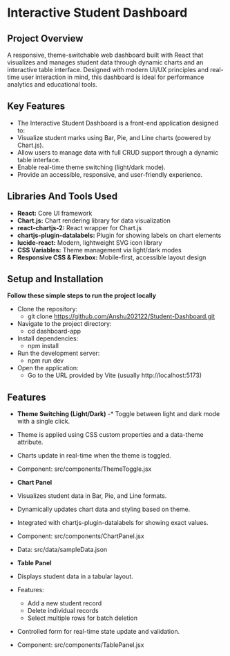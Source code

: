 # Interactive Student Dashboard

## Project Overview
A responsive, theme-switchable web dashboard built with React that visualizes and manages student data through dynamic charts and an interactive table interface. Designed with modern UI/UX principles and real-time user interaction in mind, this dashboard is ideal for performance analytics and educational tools.


## Key Features

* The Interactive Student Dashboard is a front-end application designed to:
* Visualize student marks using Bar, Pie, and Line charts (powered by Chart.js).
* Allow users to manage data with full CRUD support through a dynamic table interface.
* Enable real-time theme switching (light/dark mode).
* Provide an accessible, responsive, and user-friendly experience.


## Libraries And Tools Used

* **React:** Core UI framework
* **Chart.js:** Chart rendering library for data visualization
* **react-chartjs-2:** React wrapper for Chart.js
* **chartjs-plugin-datalabels:** Plugin for showing labels on chart elements
* **lucide-react:** Modern, lightweight SVG icon library
* **CSS Variables:** Theme management via light/dark modes
* **Responsive CSS & Flexbox:** Mobile-first, accessible layout design
    

## Setup and Installation

**Follow these simple steps to run the project locally**
* Clone the repository:
  - git clone https://github.com/Anshu202122/Student-Dashboard.git
* Navigate to the project directory:
  - cd dashboard-app
* Install dependencies:
  - npm install
* Run the development server:
  - npm run dev
* Open the application:
  - Go to the URL provided by Vite (usually http://localhost:5173)


## Features

* **Theme Switching (Light/Dark)**
  -* Toggle between light and dark mode with a single click.
* Theme is applied using CSS custom properties and a data-theme attribute.
* Charts update in real-time when the theme is toggled.
* Component: src/components/ThemeToggle.jsx

* **Chart Panel**
* Visualizes student data in Bar, Pie, and Line formats.
* Dynamically updates chart data and styling based on theme.
* Integrated with chartjs-plugin-datalabels for showing exact values.
* Component: src/components/ChartPanel.jsx
* Data: src/data/sampleData.json

* **Table Panel**
* Displays student data in a tabular layout.
* Features:
    - Add a new student record
    - Delete individual records
    - Select multiple rows for batch deletion
* Controlled form for real-time state update and validation.
* Component: src/components/TablePanel.jsx
